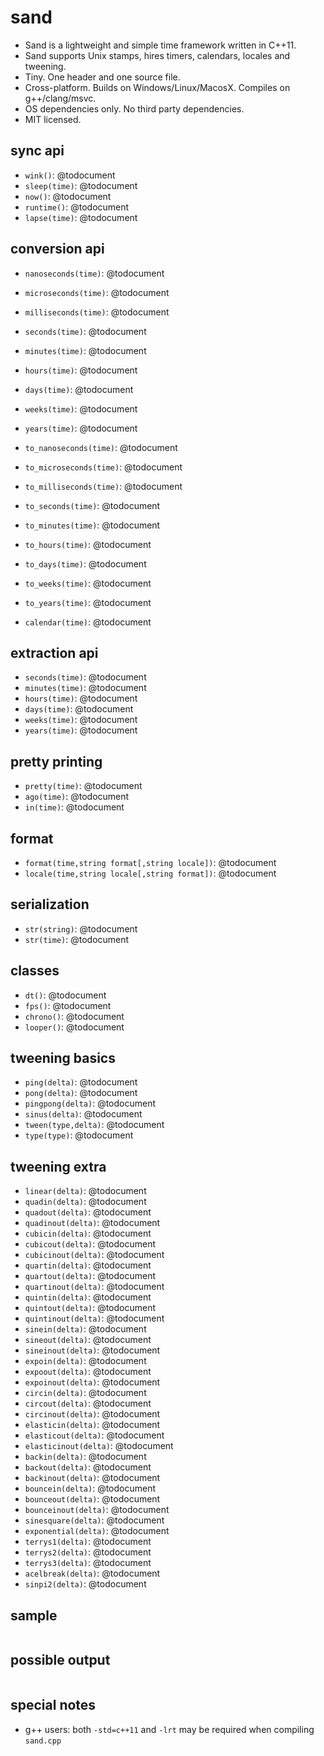 sand
====

- Sand is a lightweight and simple time framework written in C++11.
- Sand supports Unix stamps, hires timers, calendars, locales and tweening.
- Tiny. One header and one source file.
- Cross-platform. Builds on Windows/Linux/MacosX. Compiles on g++/clang/msvc.
- OS dependencies only. No third party dependencies.
- MIT licensed.

sync api
--------
- `wink()`: @todocument
- `sleep(time)`: @todocument
- `now()`: @todocument
- `runtime()`: @todocument
- `lapse(time)`: @todocument

conversion api
--------------
- `nanoseconds(time)`: @todocument
- `microseconds(time)`: @todocument
- `milliseconds(time)`: @todocument
- `seconds(time)`: @todocument
- `minutes(time)`: @todocument
- `hours(time)`: @todocument
- `days(time)`: @todocument
- `weeks(time)`: @todocument
- `years(time)`: @todocument

- `to_nanoseconds(time)`: @todocument
- `to_microseconds(time)`: @todocument
- `to_milliseconds(time)`: @todocument
- `to_seconds(time)`: @todocument
- `to_minutes(time)`: @todocument
- `to_hours(time)`: @todocument
- `to_days(time)`: @todocument
- `to_weeks(time)`: @todocument
- `to_years(time)`: @todocument

- `calendar(time)`: @todocument

extraction api
--------------
- `seconds(time)`: @todocument
- `minutes(time)`: @todocument
- `hours(time)`: @todocument
- `days(time)`: @todocument
- `weeks(time)`: @todocument
- `years(time)`: @todocument

pretty printing
---------------
- `pretty(time)`: @todocument
- `ago(time)`: @todocument
- `in(time)`: @todocument

format
------
- `format(time,string format[,string locale])`: @todocument
- `locale(time,string locale[,string format])`: @todocument

serialization
-------------
- `str(string)`: @todocument
- `str(time)`: @todocument

classes
-------
- `dt()`: @todocument
- `fps()`: @todocument
- `chrono()`: @todocument
- `looper()`: @todocument

tweening basics
---------------
- `ping(delta)`: @todocument
- `pong(delta)`: @todocument
- `pingpong(delta)`: @todocument
- `sinus(delta)`: @todocument
- `tween(type,delta)`: @todocument
- `type(type)`: @todocument

tweening extra
--------------
- `linear(delta)`: @todocument
- `quadin(delta)`: @todocument
- `quadout(delta)`: @todocument
- `quadinout(delta)`: @todocument
- `cubicin(delta)`: @todocument
- `cubicout(delta)`: @todocument
- `cubicinout(delta)`: @todocument
- `quartin(delta)`: @todocument
- `quartout(delta)`: @todocument
- `quartinout(delta)`: @todocument
- `quintin(delta)`: @todocument
- `quintout(delta)`: @todocument
- `quintinout(delta)`: @todocument
- `sinein(delta)`: @todocument
- `sineout(delta)`: @todocument
- `sineinout(delta)`: @todocument
- `expoin(delta)`: @todocument
- `expoout(delta)`: @todocument
- `expoinout(delta)`: @todocument
- `circin(delta)`: @todocument
- `circout(delta)`: @todocument
- `circinout(delta)`: @todocument
- `elasticin(delta)`: @todocument
- `elasticout(delta)`: @todocument
- `elasticinout(delta)`: @todocument
- `backin(delta)`: @todocument
- `backout(delta)`: @todocument
- `backinout(delta)`: @todocument
- `bouncein(delta)`: @todocument
- `bounceout(delta)`: @todocument
- `bounceinout(delta)`: @todocument
- `sinesquare(delta)`: @todocument
- `exponential(delta)`: @todocument
- `terrys1(delta)`: @todocument
- `terrys2(delta)`: @todocument
- `terrys3(delta)`: @todocument
- `acelbreak(delta)`: @todocument
- `sinpi2(delta)`: @todocument

sample
------
```c++
```

possible output
---------------
```
```

special notes
-------------
- g++ users: both `-std=c++11` and `-lrt` may be required when compiling `sand.cpp`
